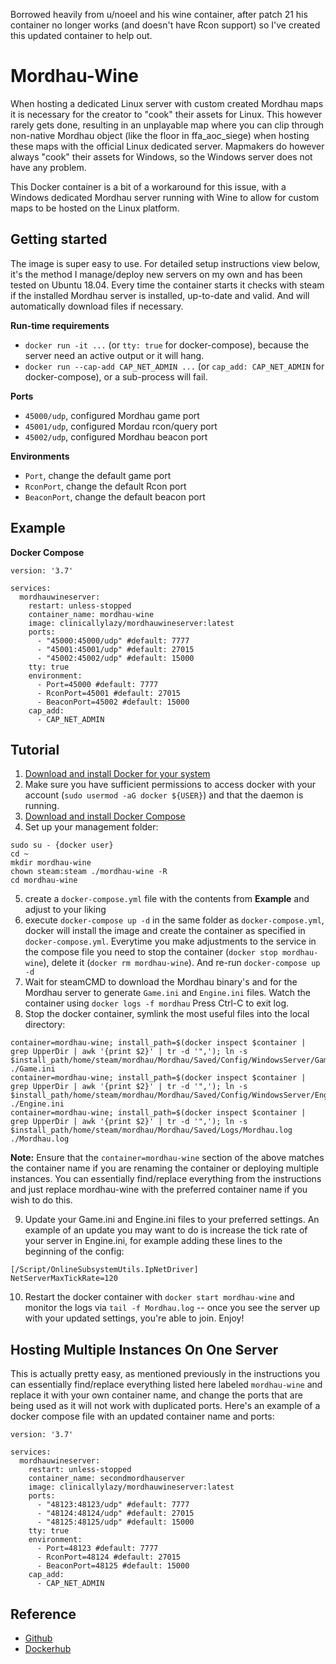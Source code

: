 Borrowed heavily from u/noeel and his wine container, after patch 21 his container no longer works (and doesn't have Rcon support) so I've created this updated container to help out.

# Mordhau-Wine

When hosting a dedicated Linux server with custom created Mordhau maps it is necessary for the creator to "cook" their assets for Linux. This however rarely gets done, resulting in an unplayable map where you can clip through non-native Mordhau object (like the floor in ffa_aoc_siege) when hosting these maps with the official Linux dedicated server. Mapmakers do however always "cook" their assets for Windows, so the Windows server does not have any problem.

This Docker container is a bit of a workaround for this issue, with a Windows dedicated Mordhau server running with Wine to allow for custom maps to be hosted on the Linux platform.

## Getting started

The image is super easy to use. For detailed setup instructions view below, it's the method I manage/deploy new servers on my own and has been tested on Ubuntu 18.04. Every time the container starts it checks with steam if the installed Mordhau server is installed, up-to-date and valid. And will automatically download files if necessary. 

**Run-time requirements**
- `docker run -it ...` (or `tty: true` for docker-compose), because the server need an active output or it will hang.
- `docker run --cap-add CAP_NET_ADMIN ...` (or `cap_add: CAP_NET_ADMIN` for docker-compose), or a sub-process will fail.

**Ports**
- `45000/udp`, configured Mordhau game port
- `45001/udp`, configured Mordau rcon/query port
- `45002/udp`, configured Mordhau beacon port

**Environments**
- `Port`, change the default game port
- `RconPort`, change the default Rcon port
- `BeaconPort`, change the default beacon port

## Example

**Docker Compose**
```
version: '3.7'

services:
  mordhauwineserver:
    restart: unless-stopped
    container_name: mordhau-wine
    image: clinicallylazy/mordhauwineserver:latest
    ports:
      - "45000:45000/udp" #default: 7777
      - "45001:45001/udp" #default: 27015
      - "45002:45002/udp" #default: 15000
    tty: true
    environment:
      - Port=45000 #default: 7777
      - RconPort=45001 #default: 27015
      - BeaconPort=45002 #default: 15000
    cap_add:
      - CAP_NET_ADMIN
```

## Tutorial

1. [Download and install Docker for your system](https://docs.docker.com/engine/install/)
2. Make sure you have sufficient permissions to access docker with your account (`sudo usermod -aG docker ${USER}`) and that the daemon is running.
3. [Download and install Docker Compose](https://docs.docker.com/compose/install/)
4. Set up your management folder:
```
sudo su - {docker user}
cd ~
mkdir mordhau-wine
chown steam:steam ./mordhau-wine -R
cd mordhau-wine
```
5. create a `docker-compose.yml` file with the contents from **Example** and adjust to your liking
6. execute `docker-compose up -d` in the same folder as `docker-compose.yml`, docker will install the image and create the container as specified in `docker-compose.yml`. Everytime you make adjustments to the service in the compose file you need to stop the container (`docker stop mordhau-wine`), delete it (`docker rm mordhau-wine`). And re-run `docker-compose up -d`
7. Wait for steamCMD to download the Mordhau binary's and for the Mordhau server to generate `Game.ini` and `Engine.ini` files. Watch the container using `docker logs -f mordhau` Press Ctrl-C to exit log.
8. Stop the docker container, symlink the most useful files into the local directory:
```
container=mordhau-wine; install_path=$(docker inspect $container | grep UpperDir | awk '{print $2}' | tr -d '",'); ln -s $install_path/home/steam/mordhau/Mordhau/Saved/Config/WindowsServer/Game.ini ./Game.ini
container=mordhau-wine; install_path=$(docker inspect $container | grep UpperDir | awk '{print $2}' | tr -d '",'); ln -s $install_path/home/steam/mordhau/Mordhau/Saved/Config/WindowsServer/Engine.ini ./Engine.ini
container=mordhau-wine; install_path=$(docker inspect $container | grep UpperDir | awk '{print $2}' | tr -d '",'); ln -s $install_path/home/steam/mordhau/Mordhau/Saved/Logs/Mordhau.log ./Mordhau.log
```
**Note:** Ensure that the `container=mordhau-wine` section of the above matches the container name if you are renaming the container or deploying multiple instances. You can essentially find/replace everything from the instructions and just replace mordhau-wine with the preferred container name if you wish to do this.

9. Update your Game.ini and Engine.ini files to your preferred settings. An example of an update you may want to do is increase the tick rate of your server in Engine.ini, for example adding these lines to the beginning of the config:
```
[/Script/OnlineSubsystemUtils.IpNetDriver]
NetServerMaxTickRate=120
```
10. Restart the docker container with `docker start mordhau-wine` and monitor the logs via `tail -f Mordhau.log` -- once you see the server up with your updated settings, you're able to join. Enjoy!

## Hosting Multiple Instances On One Server

This is actually pretty easy, as mentioned previously in the instructions you can essentially find/replace everything listed here labeled `mordhau-wine` and replace it with your own container name, and change the ports that are being used as it will not work with duplicated ports. Here's an example of a docker compose file with an updated container name and ports:
```
version: '3.7'

services:
  mordhauwineserver:
    restart: unless-stopped
    container_name: secondmordhauserver
    image: clinicallylazy/mordhauwineserver:latest
    ports:
      - "48123:48123/udp" #default: 7777
      - "48124:48124/udp" #default: 27015
      - "48125:48125/udp" #default: 15000
    tty: true
    environment:
      - Port=48123 #default: 7777
      - RconPort=48124 #default: 27015
      - BeaconPort=48125 #default: 15000
    cap_add:
      - CAP_NET_ADMIN
```

## Reference
- [Github](https://github.com/clinicallylazy/mordhauwineserver)
- [Dockerhub](https://hub.docker.com/r/clinicallylazy/mordhauwineserver)
